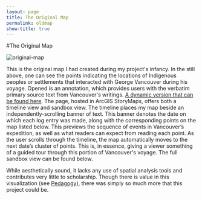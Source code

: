 ```yaml
---
layout: page
title: The Original Map
permalink: oldmap
show-title: true
---
```

#The Original Map
<p align="center">
  
  ![original-map](https://github.com/user-attachments/assets/869ca34e-b15d-4c9d-8bb0-450994fe48c9)
</p>

This is the original map I had created during my project's infancy. In the still above, one can see the points indicating the locations of Indigenous peoples or settlements that interacted with George Vancouver during his voyage. Opened is an annotation, which provides users with the verbatim primary source text from Vancouver's writings. [A dynamic version that can be found here](https://storymaps.arcgis.com/stories/d2d4a5c3bbce4261ab80ffc8bb491a2a). The page, hosted in ArcGIS StoryMaps, offers both a timeline view and sandbox view. The timeline places my map beside an independently-scrolling banner of text. This banner denotes the date on which each log entry was made, along with the corresponding points on the map listed below. This previews the sequence of events in Vancouver’s expedition, as well as what readers can expect from reading each point. As the user scrolls through the timeline, the map automatically moves to the next date’s cluster of points. This is, in essence, giving a viewer something of a guided tour through this portion of Vancouver's voyage. The full sandbox view can be found below.

While aesthetically sound, it lacks any use of spatial analysis tools and contributes very little to scholarship. Though there is value in this visualization (see [Pedagogy](https://christian-egan.github.io/charting-first-encounters/pedagogy)), there was simply so much more that this project could be.
